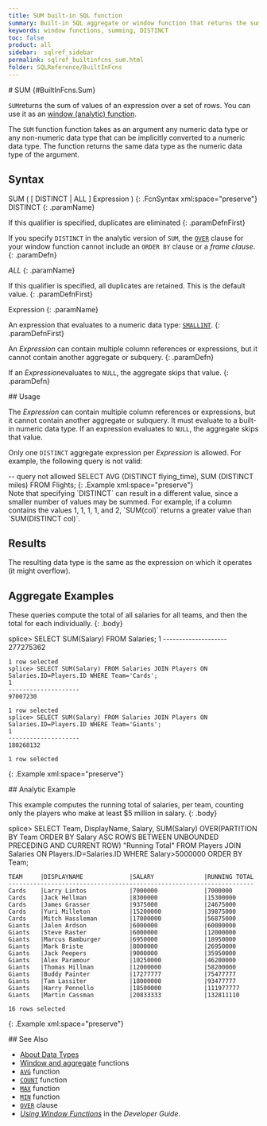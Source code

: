 ```yaml
---
title: SUM built-in SQL function
summary: Built-in SQL aggregate or window function that returns the sum of values of an expression over a set of rows
keywords: window functions, summing, DISTINCT
toc: false
product: all
sidebar:  sqlref_sidebar
permalink: sqlref_builtinfcns_sum.html
folder: SQLReference/BuiltInFcns
---
```

<section>
<div class="TopicContent" data-swiftype-index="true" markdown="1">
# SUM   {#BuiltInFcns.Sum}

`SUM`returns the sum of values of an expression over a set of rows. You
can use it as an [window
(analytic) function](sqlref_builtinfcns_windowfcnsintro.html).

The `SUM` function function takes as an argument any numeric data type
or any non-numeric data type that can be implicitly converted to a
numeric data type. The function returns the same data type as the
numeric data type of the argument.

## Syntax

<div class="fcnWrapperWide" markdown="1">
    SUM ( [ DISTINCT | ALL ] Expression )
{: .FcnSyntax xml:space="preserve"}

</div>
<div class="paramList" markdown="1">
DISTINCT
{: .paramName}

If this qualifier is specified, duplicates are eliminated
{: .paramDefnFirst}

If you specify `DISTINCT` in the analytic version of `SUM`, the
[`OVER`](sqlref_clauses_over.html) clause for your window function
cannot include an `ORDER BY` clause or a *frame clause*.
{: .paramDefn}

*ALL*
{: .paramName}

If this qualifier is specified, all duplicates are retained. This is the
default value.
{: .paramDefnFirst}

Expression
{: .paramName}

An expression that evaluates to a numeric data
type: [`SMALLINT`](sqlref_builtinfcns_smallint.html).
{: .paramDefnFirst}

An *Expression* can contain multiple column references or expressions,
but it cannot contain another aggregate or subquery.
{: .paramDefn}

If an *Expression*evaluates to `NULL`, the aggregate skips that value.
{: .paramDefn}

</div>
## Usage

The *Expression* can contain multiple column references or expressions,
but it cannot contain another aggregate or subquery. It must evaluate to
a built-in numeric data type. If an expression evaluates to `NULL`, the
aggregate skips that value.

Only one `DISTINCT` aggregate expression per *Expression* is allowed.
For example, the following query is not valid:

<div class="preWrapper" markdown="1">
       -- query not allowed
    SELECT AVG (DISTINCT flying_time),
      SUM (DISTINCT miles)
      FROM Flights;
{: .Example xml:space="preserve"}

</div>
Note that specifying `DISTINCT` can result in a different value, since a
smaller number of values may be summed. For example, if a column
contains the values 1, 1, 1, 1, and 2, `SUM(col)` returns a greater
value than `SUM(DISTINCT col)`.

## Results

The resulting data type is the same as the expression on which it
operates (it might overflow).

## Aggregate Examples

These queries compute the total of all salaries for all teams, and then
the total for each individually.
{: .body}

<div class="preWrapper" markdown="1">
    splice> SELECT SUM(Salary) FROM Salaries;
    1
    --------------------
    277275362
    
    1 row selected
    splice> SELECT SUM(Salary) FROM Salaries JOIN Players ON Salaries.ID=Players.ID WHERE Team='Cards';
    1
    --------------------
    97007230
    
    1 row selected
    splice> SELECT SUM(Salary) FROM Salaries JOIN Players ON Salaries.ID=Players.ID WHERE Team='Giants';
    1
    --------------------
    180268132
    
    1 row selected
{: .Example xml:space="preserve"}

</div>
## Analytic Example

This example computes the running total of salaries, per team, counting
only the players who make at least $5 million in salary.
{: .body}

<div class="preWrapper" markdown="1">
    splice> SELECT Team, DisplayName, Salary,
       SUM(Salary) OVER(PARTITION BY Team ORDER BY Salary ASC
                   ROWS BETWEEN UNBOUNDED PRECEDING AND CURRENT ROW) "Running Total"
       FROM Players JOIN Salaries ON Players.ID=Salaries.ID
       WHERE Salary>5000000
       ORDER BY Team;
    
    TEAM     |DISPLAYNAME             |SALARY              |RUNNING TOTAL
    ---------------------------------------------------------------------
    Cards    |Larry Lintos            |7000000             |7000000
    Cards    |Jack Hellman            |8300000             |15300000
    Cards    |James Grasser           |9375000             |24675000
    Cards    |Yuri Milleton           |15200000            |39875000
    Cards    |Mitch Hassleman         |17000000            |56875000
    Giants   |Jalen Ardson            |6000000             |60000000
    Giants   |Steve Raster            |6000000             |12000000
    Giants   |Marcus Bamburger        |6950000             |18950000
    Giants   |Mark Briste             |8000000             |26950000
    Giants   |Jack Peepers            |9000000             |35950000
    Giants   |Alex Paramour           |10250000            |46200000
    Giants   |Thomas Hillman          |12000000            |58200000
    Giants   |Buddy Painter           |17277777            |75477777
    Giants   |Tam Lassiter            |18000000            |93477777
    Giants   |Harry Pennello          |18500000            |111977777
    Giants   |Martin Cassman          |20833333            |132811110
    
    16 rows selected
{: .Example xml:space="preserve"}

</div>
## See Also

* [About Data Types](sqlref_datatypes_numerictypes.html)
* [Window and aggregate](sqlref_builtinfcns_windowfcnsintro.html)
  functions
* [`AVG`](sqlref_builtinfcns_avg.html) function
* [`COUNT`](sqlref_builtinfcns_count.html) function
* [`MAX`](sqlref_builtinfcns_max.html) function
* [`MIN`](sqlref_builtinfcns_min.html) function
* [`OVER`](sqlref_clauses_over.html) clause
* *[Using Window Functions](developers_fundamentals_windowfcns.html)* in
  the *Developer Guide*.

</div>
</section>

